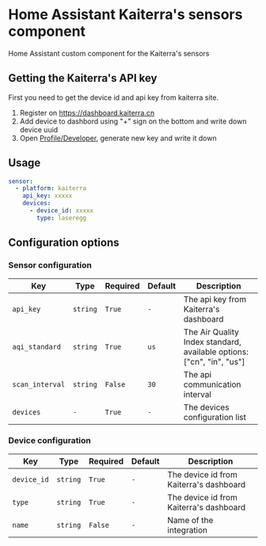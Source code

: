 # Home Assistant Kaiterra's sensors component
Home Assistant custom component for the Kaiterra's sensors

## Getting the Kaiterra's API key
First you need to get the device id and api key from kaiterra site.
1. Register on https://dashboard.kaiterra.cn
2. Add device to dashbord using "+" sign on the bottom and write down device uuid
3. Open [Profile/Developer](https://dashboard.kaiterra.cn/me/account/developer), generate new key and write it down

## Usage

```yaml
sensor:
  - platform: kaiterra
    api_key: xxxxx
    devices:
      - device_id: xxxxx
        type: laseregg 
```

## Configuration options

### Sensor configuration

Key | Type | Required | Default | Description
-- | -- | -- | -- | --
`api_key` | `string` | `True` | `-` | The api key from Kaiterra's dashboard
`aqi_standard` | `string` | `True` | `us` | The Air Quality Index standard, available options: ["cn", "in", "us"]
`scan_interval` | `string` | `False` | `30` | The api communication interval
`devices` | `-` | `True` | `-` | The devices configuration list

### Device configuration

Key | Type | Required | Default | Description
-- | -- | -- | -- | --
`device_id` | `string` | `True` | `-` | The device id from Kaiterra's dashboard
`type` | `string` | `True` | `-` | The device id from Kaiterra's dashboard
`name` | `string` | `False` | `-` | Name of the integration
